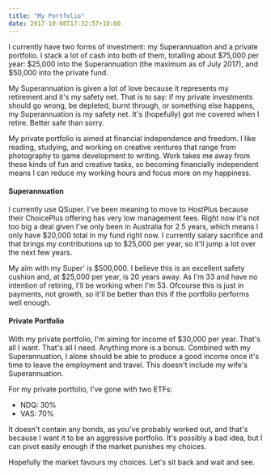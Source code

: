 ```yaml
---
title: "My Portfolio"
date: 2017-10-08T17:32:57+10:00
---
```


I currently have two forms of investment: my Superannuation and a private portfolio. I stack a lot of cash into both of them, totalling about $75,000 per year: $25,000 into the Superannuation (the maximum as of July 2017), and $50,000 into the private fund.

My Superannuation is given a lot of love because it represents my retirement and it's my safety net. That is to say: if my private investments should go wrong, be depleted, burnt through, or something else happens, my Superannuation is my safety net. It's (hopefully) got me covered when I retire. Better safe than sorry.

My private portfolio is aimed at financial independence and freedom. I like reading, studying, and working on creative ventures that range from photography to game development to writing. Work takes me away from these kinds of fun and creative tasks, so becoming financially independent means I can reduce my working hours and focus more on my happiness.

#### Superannuation
I currently use QSuper. I've been meaning to move to HostPlus because their ChoicePlus offering has very low management fees. Right now it's not too big a deal given I've only been in Australia for 2.5 years, which means I only have $20,000 total in my fund right now. I currently salary sacrifice and that brings my contributions up to $25,000 per year, so it'll jump a lot over the next few years.

My aim with my Super' is $500,000. I believe this is an excellent safety cushion and, at $25,000 per year, is 20 years away. As I'm 33 and have no intention of retiring, I'll be working when I'm 53. Ofcourse this is just in payments, not growth, so it'll be better than this if the portfolio performs well enough.

#### Private Portfolio
With my private portfolio, I'm aiming for income of $30,000 per year. That's all I want. That's all I need. Anything more is a bonus. Combined with my Superannuation, I alone should be able to produce a good income once it's time to leave the employment and travel. This doesn't include my wife's Superannuation.

For my private portfolio, I've gone with two ETFs:

- NDQ: 30%
- VAS: 70%

It doesn't contain any bonds, as you've probably worked out, and that's because I want it to be an aggressive portfolio. It's possibly a bad idea, but I can pivot easily enough if the market punishes my choices.

Hopefully the market favours my choices. Let's sit back and wait and see.